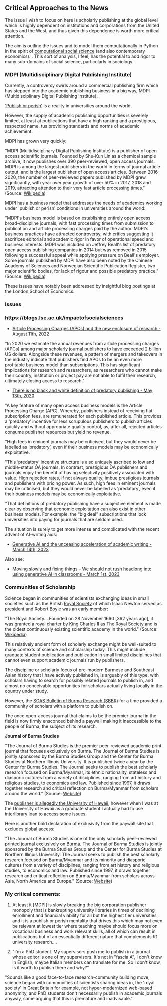 ## Critical Approaches to the News 

The issue I wish to focus on here is scholarly publishing at the global level 
which is highly dependent on institutions and corporations from the United States and the West,
and thus given this dependence is worth more critical attention.

The aim is outline the issues and to model them computationally 
in Python in the spirit of [computational social science](https://en.wikipedia.org/wiki/Computational_social_science)
(and also contemporary economics).  .
This sort of analysis, I feel, has the potential to add rigor to many sub-domains of social science, particularly in sociology. 

### MDPI (Multidisciplinary Digital Publishing Institute)

Currently, a controversy swirls around a commercial publishing
firm which has stepped into the academic publishing business in a big way,
MDPI (Multidisciplinary Digital Publishing Institute). 

['Publish or perish'](https://en.wikipedia.org/wiki/Publish_or_perish) is a reality in universities around the world.

However, the supply of academic publishing opportunities is severely limited,
at least at publications that have a high ranking and a prestigious, respected name,
tus providing standards and norms of academic achievement. 

MDPI has grown very quickly: 

"MDPI (Multidisciplinary Digital Publishing Institute) is a publisher of open access scientific journals. 
Founded by Shu-Kun Lin as a chemical sample archive, it now publishes over 390 peer-reviewed, open access journals. 
MDPI is among the largest publishers in the world in terms of journal article output, 
and is the largest publisher of open access articles. 
Between 2016-2020, the number of peer-reviewed papers published by MDPI grew significantly, 
with year over year growth of over 50% in 2017, 2018 and 2019, 
attracting attention to their very fast article processing times."
(Source: [Wikipedia](https://en.wikipedia.org/wiki/MDPI))

MDPI has a business model that addresses the needs of academics working under 'publish or perish' conditions 
in universities around the world:

"MDPI's business model is based on establishing entirely open access broad-discipline journals, with fast processing times from submission to publication and article processing charges paid by the author. MDPI's business practices have attracted controversy, with critics suggesting it sacrifices editorial and academic rigor in favor of operational speed and business interests. MDPI was included on Jeffrey Beall's list of predatory open access publishing companies in 2014 but was removed in 2015 following a successful appeal while applying pressure on Beall's employer. Some journals published by MDPI have also been noted by the Chinese Academy of Sciences and Norwegian Scientific Publication Register, two major scientific bodies, for lack of rigour and possible predatory practice." (Source: [Wikipedia](https://en.wikipedia.org/wiki/MDPI))
 
 These issues have notably been addressed by insightful blog postings at the London School of Economics:
 
### Issues

### https://blogs.lse.ac.uk/impactofsocialsciences

- [Article Processing Charges (APCs) and the new enclosure of research - August 11th, 2022](https://blogs.lse.ac.uk/impactofsocialsciences/2022/08/11/article-processing-charges-apcs-and-the-new-enclosure-of-research/) 

"In 2020 we estimate the annual revenues from article processing charges (APCs) among major scholarly journal publishers to have exceeded 2 billion US dollars. Alongside these revenues, a pattern of mergers and takeovers in the industry indicate that publishers find APCs to be an even more profitable business model than subscriptions. This has significant implications for research and researchers, as researchers who cannot make their country, institution or project pay are not able to fulfil their research, ultimately closing access to research." 

- [There is no black and white definition of predatory publishing - May 13th, 2020](https://blogs.lse.ac.uk/impactofsocialsciences/2020/05/13/there-is-no-black-and-white-definition-of-predatory-publishing/) 

"A key feature of many open access business models is the Article Processing Charge (APC). Whereby, publishers instead of receiving flat subscription fees, are remunerated for each published article. This provides a ‘predatory’ incentive for less scrupulous publishers to publish articles quickly and without appropriate quality control, as, after all, rejected articles consume publisher resources but yield no revenue. 

"High fees in eminent journals may be criticised, but they would never be labelled as ‘predatory’, even if their business models may be economically exploitative.

"This ‘predatory’ incentive structure is also uniquely ascribed to low and middle-status OA journals. In contrast, prestigious OA publishers and journals enjoy the benefit of having selectivity positively associated with value. High rejection rates, if not always quality, imbue prestigious journals and publishers with pricing power. As such, high fees in eminent journals may be criticised, but they would never be labelled as ‘predatory’, even if their business models may be economically exploitative.

"That definitions of predatory publishing have a subjective element is made clear by observing that economic exploitation can also exist in other business models. For example, the “big deal” subscriptions that lock universities into paying for journals that are seldom used.

The situation is surely to get more intense and complicated with the recent advent of AI-writing aids: 

- [Generative AI and the unceasing acceleration of academic writing - March 14th, 2023](https://blogs.lse.ac.uk/impactofsocialsciences/2023/03/14/generative-ai-and-the-unceasing-acceleration-of-academic-writing/)

Also see:

- [Moving slowly and fixing things – We should not rush headlong into using generative AI in classrooms - March 1st, 2023](https://blogs.lse.ac.uk/impactofsocialsciences/2023/03/01/moving-slowly-and-fixing-things-we-should-not-rush-headlong-into-using-generative-ai-in-classrooms/)

### Communities of Scholarship

Science began in communities of scientists exchanging ideas in small societies such as the British 
[Royal Society](https://en.wikipedia.org/wiki/Royal_Society) 
of which Isaac Newton served as president and Robert Boyle was an early member: 

"The Royal Society... Founded on 28 November 1660 [362 years ago], it was granted a royal charter by King Charles II as The Royal Society and is the oldest continuously existing scientific academy in the world." (Source: [Wikipedia](https://en.wikipedia.org/wiki/Royal_Society))

This relatively ancient form of scholarly exchange might be well-suited to many contexts of science and scholarship today. 
This might include graduate student publication and publication in small limited disciplines that cannot even support 
academic journals run by publishers. 

The discipline or scholarly focus of pre-modern Burmese and Southeast Asian history
that I have actively published in, is arguably of this type, with scholars having to search for possibly related journals to publish in,
and almost no conceivable opportunities for scholars actually living locally in the country under study.

However, the [SOAS Bulletin of Burma Research (SBBR)](https://en.wikipedia.org/wiki/SOAS_Bulletin_of_Burma_Research)
for a time provided a community of scholars with a platform to publish on. 

The once open-access journal that claims to be the premier journal in the field is now firmly ensconced behind a paywall making it inaccessible 
to the people of Burma, the subject of its research. 

**Journal of Burma Studies**

"The Journal of Burma Studies is the premier peer-reviewed academic print journal that focuses exclusively on Burma. The Journal of Burma Studies is jointly sponsored by the Burma Studies Group and the Center for Burma Studies at Northern Illinois University. It is published twice a year by the Center for Burma Studies. The Journal seeks to publish the best scholarly research focused on Burma/Myanmar, its ethnic nationality, stateless and diasporic cultures from a variety of disciplines, ranging from art history and religious studies, to economics and law. Published since 1997, it draws together research and critical reflection on Burma/Myanmar from scholars around the world." (Source: [Website](https://jbs.scholasticahq.com/))

The [publisher is allegedly the University of Hawaii](https://uhpress.hawaii.edu/title/jbs/), however when I was at the University of Hawaii as a graduate student
I actually had to use interlibrary loan to access some issues.

Here is another bold declaration of exclusivity from the paywall site that excludes global access: 

"The Journal of Burma Studies is one of the only scholarly peer-reviewed printed journal exclusively on Burma. The Journal of Burma Studies is jointly sponsored by the Burma Studies Group and the Center for Burma Studies at Northern Illinois University. The Journal seeks to publish the best scholarly research focused on Burma/Myanmar and its minority and diasporic cultures from a variety of disciplines, ranging from art history and religious studies, to economics and law. Published since 1997, it draws together research and critical reflection on Burma/Myanmar from scholars across Asia, North America and Europe." (Source: [Website](https://muse.jhu.edu/journal/529)) 





### My critical comments: 

1. At least it [MDPI] is slowly breaking the big corporation publisher monopoly 
that is bankrupting university libraries in times of declining enrollment 
and financial viability for all but the highest tier universities, 
and it is a publish or perish mentality that drives this which 
may not even be relevant at lowest tier where teaching maybe should focus more on vocational business and work relevant skills, 
all of which can result in publications but of an essentially different nature that complements R1 university research....

2. "I'm a PhD student. My supervisors push me to publish in a journal whose editor is one of my supervisors. It's not in "fascia A", I don't know in English, maybe Italian members can translate for me. So I don't know, is it worth to publish there and why?"

"Sounds like a good face-to-face research-community building move, science began with communities of scientists sharing ideas in, the 'royal society' in Great Britain for example, not hyper-modernized web-based anonymity, and PhD students don't necessarily publish in academic journals anyway, some arguing that this is premature and inadvisable."
